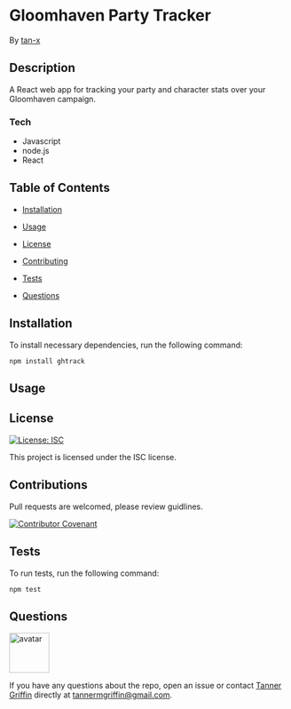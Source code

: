 # Gloomhaven Party Tracker

By [tan-x](https://github.com/tan-x)

## Description

A React web app for tracking your party and character stats over your Gloomhaven campaign.

### Tech

- Javascript
- node.js
- React


## Table of Contents

* [Installation](#installation)

* [Usage](#usage)

* [License](#license)

* [Contributing](#contributing)

* [Tests](#tests)

* [Questions](#questions)

## Installation

To install necessary dependencies, run the following command:

```
npm install ghtrack
```

## Usage



## License

[![License: ISC](https://img.shields.io/badge/License-ISC-blue.svg)](https://opensource.org/licenses/ISC)

This project is licensed under the ISC license.

## Contributions

Pull requests are welcomed, please review guidlines.

[![Contributor Covenant](https://img.shields.io/badge/Contributor%20Covenant-v2.0%20adopted-ff69b4.svg)](code_of_conduct.md)

## Tests

To run tests, run the following command:

```
npm test 
```



## Questions

<img class="avatar" alt="avatar" src="https://avatars0.githubusercontent.com/u/40008983?v=4" width="72" height="72">

If you have any questions about the repo, open an issue or contact [Tanner Griffin](https://github.com/tan-x) directly at tannermgriffin@gmail.com.